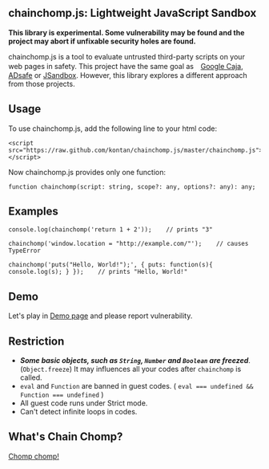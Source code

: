 chainchomp.js: Lightweight JavaScript Sandbox
------------------------------

**This library is experimental. Some vulnerability may be found and the project may abort if unfixable security holes are found.**

chainchomp.js is a tool to evaluate untrusted third-party scripts on your web pages in safety. This project have the same goal as　[Google Caja](https://code.google.com/p/google-caja/), [ADsafe](http://www.adsafe.org/) or [JSandbox](https://github.com/eligrey/jsandbox). However, this library explores a different approach from those projects.

## Usage

To use chainchomp.js, add the following line to your html code:

    <script src="https://raw.github.com/kontan/chainchomp.js/master/chainchomp.js"></script>

Now chainchomp.js provides only one function:

    function chainchomp(script: string, scope?: any, options?: any): any;

## Examples

    console.log(chainchomp('return 1 + 2'));    // prints "3"

    chainchomp('window.location = "http://example.com/"');    // causes TypeError

    chainchomp('puts("Hello, World!");', { puts: function(s){ console.log(s); } });    // prints "Hello, World!"

## Demo

Let's play in [Demo page](http://kontan.github.io/chainchomp.js) and please report vulnerability.

## Restriction

* ***Some basic objects, such as `String`, `Number` and `Boolean` are freezed***. (`Object.freeze`) It may influences all your codes after `chainchomp` is called.
* `eval` and `Function` are banned in guest codes. ( `eval === undefined && Function === undefined` )
* All guest code runs under Strict mode. 
* Can't detect infinite loops in codes.


## What's Chain Chomp?

[Chomp chomp!](https://www.google.co.jp/search?q=Chain+Chomp&tbm=isch)